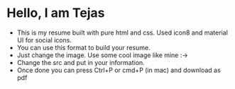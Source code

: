 # Hello, I am Tejas

- This is my resume built with pure html and css. Used icon8 and material UI for social icons.
- You can use this format to build your resume.
- Just change the image. Use some cool image like mine :->
- Change the src and put in your information.
- Once done you can press Ctrl+P or cmd+P (in mac) and download as pdf

